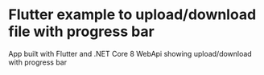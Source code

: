 # Flutter example to upload/download file with progress bar

App built with Flutter and .NET Core 8 WebApi showing upload/download with progress bar

